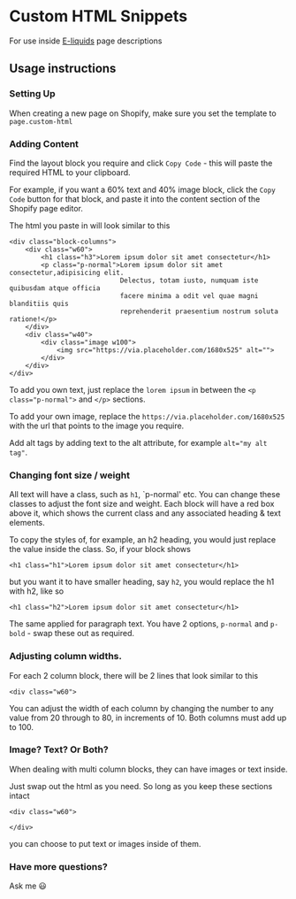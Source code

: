 # Custom HTML Snippets

For use inside [E-liquids](https://e-liquids.com/) page descriptions

## Usage instructions

### Setting Up

When creating a new page on Shopify, make sure you set the template to `page.custom-html`

### Adding Content

Find the layout block you require and click `Copy Code` - this will paste the required HTML to your clipboard.

For example, if you want a 60% text and 40% image block, click the `Copy Code` button for that block, and paste it into the content section of the Shopify page editor.


The html you paste in will look similar to this

```
<div class="block-columns">
    <div class="w60">
        <h1 class="h3">Lorem ipsum dolor sit amet consectetur</h1>
        <p class="p-normal">Lorem ipsum dolor sit amet consectetur,adipisicing elit.
                            Delectus, totam iusto, numquam iste quibusdam atque officia
                            facere minima a odit vel quae magni blanditiis quis
                            reprehenderit praesentium nostrum soluta ratione!</p>
    </div>
    <div class="w40">
        <div class="image w100">
            <img src="https://via.placeholder.com/1680x525" alt="">
        </div>
    </div>
</div>
```

To add you own text, just replace the `lorem ipsum` in between the `<p class="p-normal">` and `</p>` sections.

To add your own image, replace the `https://via.placeholder.com/1680x525` with the url that points to the image you require.

Add alt tags by adding text to the alt attribute, for example `alt="my alt tag"`.

### Changing font size / weight

All text will have a class, such as `h1`, `p-normal' etc. You can change these classes to adjust the font size and weight. Each block will have a red box above it, which shows the current class and any associated heading & text elements.

To copy the styles of, for example, an h2 heading, you would just replace the value inside the class. So, if your block shows

```
<h1 class="h1">Lorem ipsum dolor sit amet consectetur</h1>
```

but you want it to have smaller heading, say `h2`, you would replace the h1 with h2, like so

```
<h1 class="h2">Lorem ipsum dolor sit amet consectetur</h1>
```

The same applied for paragraph text. You have 2 options, `p-normal` and `p-bold` - swap these out as required.

### Adjusting column widths.

For each 2 column block, there will be 2 lines that look similar to this
```
<div class="w60">
```
You can adjust the width of each column by changing the number to any value from 20 through to 80, in increments of 10. Both columns must add up to 100.

### Image? Text? Or Both?

When dealing with multi column blocks, they can have images or text inside.

Just swap out the html as you need. So long as you keep these sections intact

```
<div class="w60">

</div>
```

you can choose to put text or images inside of them.


### Have more questions?
Ask me :smiley: